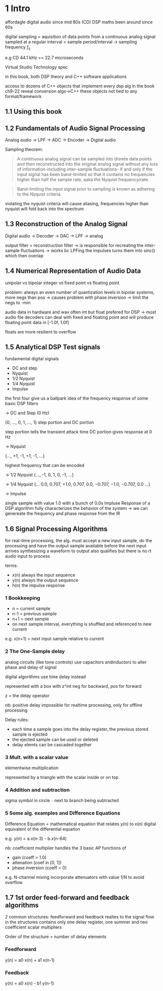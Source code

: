 # 1 Intro

affordagle digital audio since mid 80s (CD)
DSP maths been around since 60s

digital sampling = aquisition of data points from a continuous analog signal
sampled at a regular interval = sample period/interval
-> sampling frequency $f_s$

e.g CD 44.1 kHz == 22.7 microseconds

Virtual Studio Technology spec

in this book, both DSP theory and C++ software applications

access to dozens of C++ objects that implement every dsp alg in the book
ch9-22 reveal conversion algo->C++
these objects not tied to any format/framework

## 1.1 Using this book

## 1.2 Fundamentals of Audio Signal Processing

Analog audio -> LPF -> ADC -> Encoder -> Digital audio

Sampling theorem:

> A continuous analog signal can be sampled into disrete data points and then reconstructed into the original analog signal without any loss of information-including inter-sample fluctuations- if and only if the input signal has been band-limited so that it contains no frequencies higher than half the sample rate, aaka the Nyquist frequency/rate.

> Band-limiting the input signal prior to sampling is known as adhering to the Nyquist criteria

violating the nyquist criteria will cause aliasing, frequencies higher than nyquist will fold back into the spectrum

## 1.3 Reconstruction of the Analog Signal

Digital audio -> Decoder -> DAC -> LPF -> analog

output filter = reconstruction filter
-> is responsible for recreating the inter-sample fluctuations
-> works bc LPFing the impulses turns them into sinc() which then overlap

## 1.4 Numerical Representation of Audio Data

unipolar vs bipolar
integer vs fixed point vs floating point

problem: always an even number of quantization levels
in bipolar systems, more negs than pos
-> causes problem with phase inversion
-> limit the negs to -min

audio data in hardware and wav often int
but float prefered for DSP
-> most audio file decoders can deal with fixed and floating point and will produce floating point data in [-1.0f, 1.0f]

floats are more resilient to overflow

## 1.5 Analytical DSP Test signals

fundamental digital signals
- DC and step
- Nyquist
- 1/2 Nyquist
- 1/4 Nyquist
- impulse

the first four give us a ballpark idea of the frequency response of some basic DSP filters

-> DC and Step (0 Hz)

{0, ..., 0, 1, ..., 1}
step portion and DC portion

step portion tells the transient attack time
DC portion gives response at 0 Hz

-> Nyquist

{..., +1, -1, +1, -1, ...}

highest frequency that can be encoded

-> 1/2 Nyquist
{..., -1, 0, 1, 0, -1, ...}

-> 1/4 Nyquist
{... 0.0, 0.707, +1.0, 0.707, 0.0, −0.707, −1.0, −0.707, 0.0 ...}

-> Impulse

single sample with value 1.0 with a bunch of 0.0s
Impluse Response of a DSP algorithm fully characterizes the behavior of the system
-> we can genereate the frequency and phase response from the IR

## 1.6 Signal Processing Algorithms

for real-time processing, the alg. must accept a new input sample, do the processing and have the output sample available before the next input arrives
synthesizing a waveform to output also qualifies but there is no rt audio input to process

terms:
- x(n) always the input sequence
- y(n) always the output sequence
- h(n) the impulse response

### 1 Bookkeeping

- n = current sample
- n-1 = previous sample
- n+1 = next sample
- on next sample interval, everything is shuffled and referenced to new current

e.g. x(n+1) = next input sample relative to current

### 2 The One-Sample delay

analog circuits (like tone controls) use capacitors andinductors to alter phase and delay of signal

digital algorithms use time delay instead

represented with a box with z^int
neg for backward, pos for forward

z = the delay operator

nb: positive delay impossible for realtime processing, only for offline processing

Delay rules:
- each time a sample goes into the delay register, the previous stored sample is ejected
- the ejected sample can be used or deleted
- delay elemts can be cascaded together

### 3 Mult. with a scalar value

elementwise multiplication

represented by a triangle with the scalar inside or on top

### 4 Addition and subtraction

sigma symbol in circle
`-` next to branch being subtracted

### 5 Some alg. examples and Difference Equations

Difference Equation = mathematical equation that relates y(n) to x(n)
digital equivalent of the differential equation

e.g.
y(n) = a.x(n-3) - b.x(n-64)

nb: coefficient multiplier handles the 3 basic AP functions of
- gain (coeff > 1.0)
- attenation (coef in [0, 1])
- phase inversion (coeff < 0)

e.g. N-channel mixing incorporate attenuators with value 1/N to avoid overflow

## 1.7 1st order feed-forward and feedback algorithms

2 common structures: feedforward and feedback
realtes to the signal flow in the structures
contains only one delay register, one summer and two coefficient scalar multipliers

Order of the structure = number of delay elements

### Feedforward
y(n) = a0 x(n) + a1 x(n-1)

### Feedback
y(n) = a0 x(n) - b1 y(n-1)


